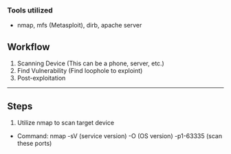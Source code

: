 ### Tools utilized

 * nmap, mfs (Metasploit), dirb, apache server
 
## Workflow

1. Scanning Device (This can be a phone, server, etc.)
2. Find Vulnerability (Find loophole to exploint)
3. Post-exploitation 
-----------------------------------------------------------

## Steps

 1. Utilize nmap to scan target device
 * Command: nmap <insert ip addr here> -sV (service version) -O (OS version) -p1-63335 (scan these ports)
